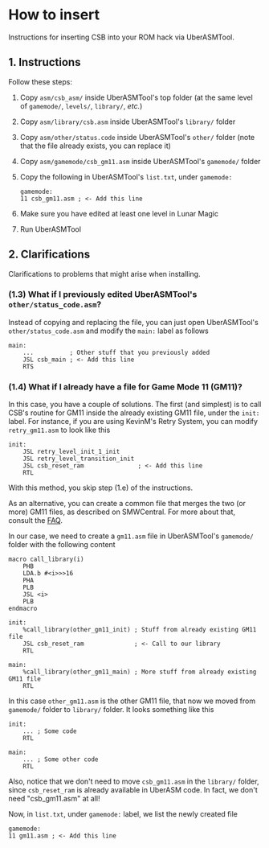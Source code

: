 # How to insert

Instructions for inserting CSB into your ROM hack via UberASMTool.

## 1. Instructions

Follow these steps:

1. Copy `asm/csb_asm/` inside UberASMTool's top folder (at the same level of
   `gamemode/`, `levels/`, `library/`, _etc._)
2. Copy `asm/library/csb.asm` inside UberASMTool's `library/` folder
3. Copy `asm/other/status.code` inside UberASMTool's `other/` folder (note that
   the file already exists, you can replace it)
4. Copy `asm/gamemode/csb_gm11.asm` inside UberASMTool's `gamemode/` folder
5. Copy the following in UberASMTool's `list.txt`, under `gamemode:`

   ```uberasm
   gamemode:
   11 csb_gm11.asm ; <- Add this line
   ```

6. Make sure you have edited at least one level in Lunar Magic
7. Run UberASMTool

## 2. Clarifications

Clarifications to problems that might arise when installing.

### (1.3) What if I previously edited UberASMTool's `other/status_code.asm`?

Instead of copying and replacing the file, you can just open UberASMTool's
`other/status_code.asm` and modify the `main:` label as follows

```asar
main:
    ...          ; Other stuff that you previously added
    JSL csb_main ; <- Add this line
    RTS
```

### (1.4) What if I already have a file for Game Mode 11 (GM11)?

In this case, you have a couple of solutions. The first (and simplest) is to
call CSB's routine for GM11 inside the already existing GM11 file, under the
`init:` label. For instance, if you are using KevinM's Retry System, you can
modify `retry_gm11.asm` to look like this

```asar
init:
    JSL retry_level_init_1_init
    JSL retry_level_transition_init
    JSL csb_reset_ram               ; <- Add this line
    RTL
```

With this method, you skip step (1.e) of the instructions.

As an alternative, you can create a common file that merges the two (or more)
GM11 files, as described on SMWCentral. For more about that, consult the
[FAQ](https://www.smwcentral.net/?p=faq&page=1515827-uberasm).

In our case, we need to create a `gm11.asm` file in UberASMTool's `gamemode/`
folder with the following content

```asar
macro call_library(i)
    PHB
    LDA.b #<i>>>16
    PHA
    PLB
    JSL <i>
    PLB
endmacro

init:
    %call_library(other_gm11_init) ; Stuff from already existing GM11 file
    JSL csb_reset_ram              ; <- Call to our library
    RTL

main:
    %call_library(other_gm11_main) ; More stuff from already existing GM11 file
    RTL
```

In this case `other_gm11.asm` is the other GM11 file, that now we moved from
`gamemode/` folder to `library/` folder. It looks something like this

```asar
init:
    ... ; Some code
    RTL

main:
    ... ; Some other code
    RTL
```

Also, notice that we don't need to move `csb_gm11.asm` in the `library/` folder,
since `csb_reset_ram` is already available in UberASM code. In fact, we don't
need "csb_gm11.asm" at all!

Now, in `list.txt`, under `gamemode:` label, we list the newly created file

```uberasm
gamemode:
11 gm11.asm ; <- Add this line
```

